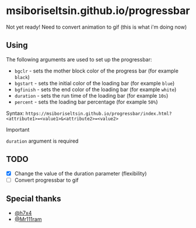# msiboriseltsin.github.io/progressbar

Not yet ready! Need to convert animation to gif (this is what i'm doing now)

## Using
The following arguments are used to set up the progressbar: <br>
- `bgclr` - sets the mother block color of the progress bar (for example `black`)
- `bgstart` - sets the initial color of the loading bar (for example `blue`)
- `bgfinish` - sets the end color of the loading bar (for example `white`)
- `duration` - sets the run time of the loading bar (for example `10s`)
- `percent` - sets the loading bar percentage (for example `50%`)

Syntax: `https://msiboriseltsin.github.io/progressbar/index.html?<attribute1>=<value1>&<attribute2>=<value2>` <br>

> [!IMPORTANT]
> `duration` argument is required

## TODO
- [x] Change the value of the duration parameter (flexibility)
- [ ] Convert progressbar to gif

## Special thanks
- [@h7x4](https://github.com/h7x4)
- [@Mr111ram](https://github.com/Mr111ram)
